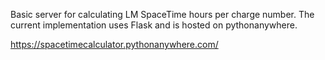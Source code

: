 Basic server for calculating LM SpaceTime hours per charge number. The current implementation uses Flask and is hosted on pythonanywhere.

https://spacetimecalculator.pythonanywhere.com/
